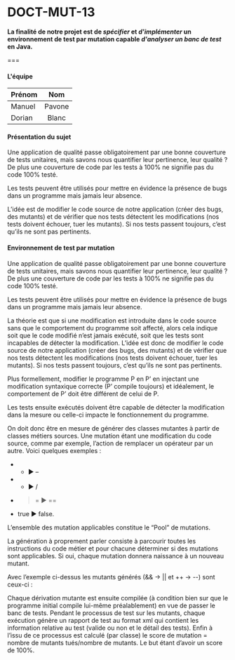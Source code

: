 # DOCT-MUT-13

<b> La finalité de notre projet est de <i>spécifier</i> et <i>d'implémenter</i> un environnement de test par mutation capable <i>d'analyser un banc de test</i> en Java. </b>

===

#### L'équipe

| Prénom        | Nom           |
| ------------- |:-------------:|
| Manuel     | Pavone |
| Dorian      | Blanc      |

#### Présentation du sujet

Une application de qualité passe obligatoirement par une bonne couverture de tests unitaires, mais savons nous quantifier leur pertinence, leur qualité ?
De plus une couverture de code par les tests à 100% ne signifie pas du code 100% testé.

Les tests peuvent être utilisés pour mettre en évidence la présence de bugs dans un programme mais jamais leur absence.

L’idée  est de modifier le code source de notre application (créer des bugs, des mutants) et de vérifier que nos tests détectent les modifications (nos tests doivent échouer, tuer les mutants). Si nos tests passent toujours, c’est qu’ils ne sont pas pertinents.

#### Environnement de test par mutation
Une application de qualité passe obligatoirement par une bonne couverture de tests unitaires, mais savons nous quantifier leur pertinence, leur qualité ?
De plus une couverture de code par les tests à 100% ne signifie pas du code 100% testé.

Les tests peuvent être utilisés pour mettre en évidence la présence de bugs dans un programme mais jamais leur absence.

La théorie est que si une modification est introduite dans le code source sans que le comportement du programme soit affecté, alors cela indique soit que le code modifié n’est jamais exécuté, soit que les tests sont incapables de détecter la modification.
L’idée  est donc de modifier le code source de notre application (créer des bugs, des mutants) et de vérifier que nos tests détectent les modifications (nos tests doivent échouer, tuer les mutants). Si nos tests passent toujours, c’est qu’ils ne sont pas pertinents.

Plus formellement, modifier le programme P en P’ en injectant une modification syntaxique correcte (P’ compile toujours) et idéalement, le comportement de P’ doit être différent de celui de P.




Les tests ensuite exécutés doivent être capable de détecter la modification dans la mesure ou celle-ci impacte le fonctionnement du programme.



On doit donc être en mesure de générer des classes mutantes à partir de classes métiers sources. Une mutation étant une modification du code source, comme par exemple, l’action de remplacer un opérateur par un autre. Voici quelques exemples :
* + ► –
* * ► /
* >= ► ==
* true ► false.

L’ensemble des mutation applicables constitue le “Pool” de mutations.

La génération à proprement parler consiste à parcourir toutes les instructions du code métier et pour chacune déterminer si des mutations sont applicables.
Si oui, chaque mutation donnera naissance à un nouveau mutant.







Avec l’exemple ci-dessus les mutants générés  (&& → || et ++ → --) sont ceux-ci :



Chaque dérivation mutante est ensuite compilée (à condition bien sur que le programme initial compile lui-même préalablement) en vue de passer le banc de tests.
Pendant le processus de test sur les mutants, chaque exécution génère un rapport de test au format xml qui contient les information relative au test (valide ou non et le détail des tests).
Enfin à l’issu de ce processus est calculé (par classe) le score de mutation = nombre de mutants tués/nombre de mutants.
Le but étant d’avoir un score de 100%.



